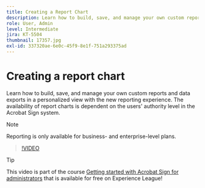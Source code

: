 ```yaml
---
title: Creating a Report Chart
description: Learn how to build, save, and manage your own custom reports and data exports
role: User, Admin
level: Intermediate
jira: KT-5504
thumbnail: 17357.jpg
exl-id: 337320ae-6e0c-45f9-8e1f-751a293375ad
---
```

# Creating a report chart

Learn how to build, save, and manage your own custom reports and data exports in a personalized view with the new reporting experience. The availability of report charts is dependent on the users' authority level in the Acrobat Sign system.  

>[!NOTE]
>
>Reporting is only available for business- and enterprise-level plans.

>[!VIDEO](https://video.tv.adobe.com/v/33812?quality=12&learn=on&hidetitle=true)

>[!TIP]
>
>This video is part of the course [Getting started with Acrobat Sign for administrators](https://experienceleague.adobe.com/?recommended=Sign-A-1-2020.2) that is available for free on Experience League!
